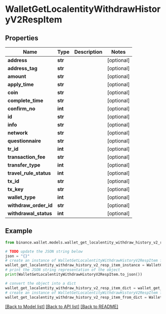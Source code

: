 # WalletGetLocalentityWithdrawHistoryV2RespItem


## Properties

Name | Type | Description | Notes
------------ | ------------- | ------------- | -------------
**address** | **str** |  | [optional] 
**address_tag** | **str** |  | [optional] 
**amount** | **str** |  | [optional] 
**apply_time** | **str** |  | [optional] 
**coin** | **str** |  | [optional] 
**complete_time** | **str** |  | [optional] 
**confirm_no** | **int** |  | [optional] 
**id** | **str** |  | [optional] 
**info** | **str** |  | [optional] 
**network** | **str** |  | [optional] 
**questionnaire** | **str** |  | [optional] 
**tr_id** | **int** |  | [optional] 
**transaction_fee** | **str** |  | [optional] 
**transfer_type** | **int** |  | [optional] 
**travel_rule_status** | **int** |  | [optional] 
**tx_id** | **str** |  | [optional] 
**tx_key** | **str** |  | [optional] 
**wallet_type** | **int** |  | [optional] 
**withdraw_order_id** | **str** |  | [optional] 
**withdrawal_status** | **int** |  | [optional] 

## Example

```python
from binance.wallet.models.wallet_get_localentity_withdraw_history_v2_resp_item import WalletGetLocalentityWithdrawHistoryV2RespItem

# TODO update the JSON string below
json = "{}"
# create an instance of WalletGetLocalentityWithdrawHistoryV2RespItem from a JSON string
wallet_get_localentity_withdraw_history_v2_resp_item_instance = WalletGetLocalentityWithdrawHistoryV2RespItem.from_json(json)
# print the JSON string representation of the object
print(WalletGetLocalentityWithdrawHistoryV2RespItem.to_json())

# convert the object into a dict
wallet_get_localentity_withdraw_history_v2_resp_item_dict = wallet_get_localentity_withdraw_history_v2_resp_item_instance.to_dict()
# create an instance of WalletGetLocalentityWithdrawHistoryV2RespItem from a dict
wallet_get_localentity_withdraw_history_v2_resp_item_from_dict = WalletGetLocalentityWithdrawHistoryV2RespItem.from_dict(wallet_get_localentity_withdraw_history_v2_resp_item_dict)
```
[[Back to Model list]](../README.md#documentation-for-models) [[Back to API list]](../README.md#documentation-for-api-endpoints) [[Back to README]](../README.md)


